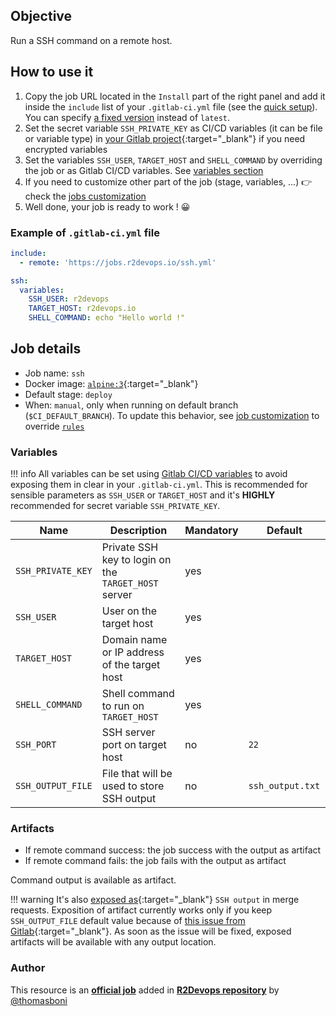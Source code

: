 ## Objective

Run a SSH command on a remote host.

## How to use it

1. Copy the job URL located in the `Install` part of the right panel and add it inside the `include` list of your `.gitlab-ci.yml` file (see the [quick setup](/use-the-hub/#quick-setup)). You can specify [a fixed version](#changelog) instead of `latest`.
1. Set the secret variable `SSH_PRIVATE_KEY` as CI/CD variables (it can be file
   or variable type) in [your Gitlab
   project](https://docs.gitlab.com/12.10/ee/ci/variables/#via-the-ui){:target="_blank"}
   if you need encrypted variables
1. Set the variables `SSH_USER`, `TARGET_HOST` and `SHELL_COMMAND` by
   overriding the job or as Gitlab CI/CD variables. See [variables
   section](#variables)
1. If you need to customize other part of the job (stage, variables, ...) 👉
   check the [jobs customization](/use-the-hub/#jobs-customization)
1. Well done, your job is ready to work ! 😀

### Example of `.gitlab-ci.yml` file

```yaml
include:
  - remote: 'https://jobs.r2devops.io/ssh.yml'

ssh:
  variables:
    SSH_USER: r2devops
    TARGET_HOST: r2devops.io
    SHELL_COMMAND: echo "Hello world !"
```

## Job details

* Job name: `ssh`
* Docker image: [`alpine:3`](https://hub.docker.com/_/alpine){:target="_blank"}
* Default stage: `deploy`
* When: `manual`, only when running on default branch (`$CI_DEFAULT_BRANCH`).
  To update this behavior, see [job customization](https://r2devops.io/use-the-hub/#global) to override [`rules`](https://docs.gitlab.com/ee/ci/yaml/#rulesif)

### Variables

!!! info
    All variables can be set using [Gitlab CI/CD
    variables](https://docs.gitlab.com/12.10/ee/ci/variables/#via-the-ui) to
    avoid exposing them in clear in your `.gitlab-ci.yml`. This is recommended
    for sensible parameters as `SSH_USER` or `TARGET_HOST` and it's **HIGHLY**
    recommended for secret variable `SSH_PRIVATE_KEY`.

| Name | Description | Mandatory | Default |
| ---- | ----------- | --------- | ------- |
| `SSH_PRIVATE_KEY` | Private SSH key to login on the `TARGET_HOST` server | yes | ` `
| `SSH_USER` | User on the target host | yes | ` `
| `TARGET_HOST` | Domain name or IP address of the target host | yes | ` `
| `SHELL_COMMAND` | Shell command to run on `TARGET_HOST` | yes | ` `
| `SSH_PORT` | SSH server port on target host | no | `22`
| `SSH_OUTPUT_FILE` | File that will be used to store SSH output | no | `ssh_output.txt `

### Artifacts

* If remote command success: the job success with the output as artifact
* If remote command fails: the job fails with the output as artifact

Command output is available as artifact.

!!! warning
    It's also [exposed
    as](https://docs.gitlab.com/ee/ci/yaml/#artifactsexpose_as){:target="_blank"}
    `SSH output` in merge requests.  Exposition of artifact currently works
    only if you keep `SSH_OUTPUT_FILE` default value because of [this issue
    from
    Gitlab](https://gitlab.com/gitlab-org/gitlab/-/issues/37129){:target="_blank"}.
    As soon as the issue will be fixed, exposed artifacts will be available
    with any output location.



### Author
This resource is an **[official job](https://docs.r2devops.io/faq-labels/)** added in [**R2Devops repository**](https://gitlab.com/r2devops/hub) by [@thomasboni](https://gitlab.com/thomasboni)